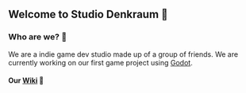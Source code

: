 ## Welcome to Studio Denkraum 👋

### Who are we? 🧙
We are a indie game dev studio made up of a group of friends. We are currently working on our first game project using [Godot](https://godotengine.org/).

#### Our [Wiki](https://studio-denkraum.github.io) 🌈
<!--

**Here are some ideas to get you started:**

🙋‍♀️ A short introduction - what is your organization all about?
🌈 Contribution guidelines - how can the community get involved?
👩‍💻 Useful resources - where can the community find your docs? Is there anything else the community should know?
🍿 Fun facts - what does your team eat for breakfast?
🧙 Remember, you can do mighty things with the power of [Markdown](https://docs.github.com/github/writing-on-github/getting-started-with-writing-and-formatting-on-github/basic-writing-and-formatting-syntax)
-->
